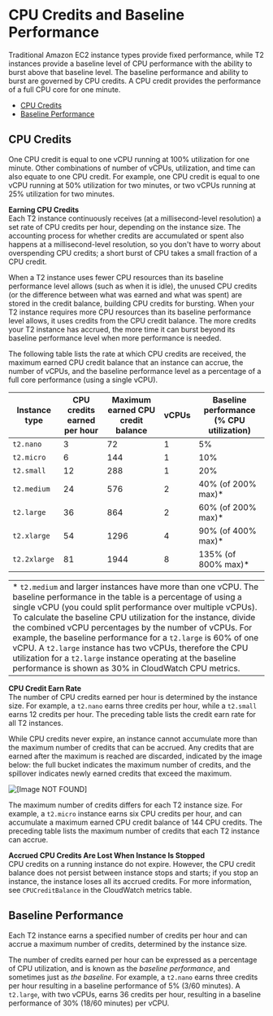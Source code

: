 # CPU Credits and Baseline Performance<a name="t2-credits-baseline-concepts"></a>

Traditional Amazon EC2 instance types provide fixed performance, while T2 instances provide a baseline level of CPU performance with the ability to burst above that baseline level\. The baseline performance and ability to burst are governed by CPU credits\. A CPU credit provides the performance of a full CPU core for one minute\.


+ [CPU Credits](#cpu-credits)
+ [Baseline Performance](#baseline_performance)

## CPU Credits<a name="cpu-credits"></a>

One CPU credit is equal to one vCPU running at 100% utilization for one minute\. Other combinations of number of vCPUs, utilization, and time can also equate to one CPU credit\. For example, one CPU credit is equal to one vCPU running at 50% utilization for two minutes, or two vCPUs running at 25% utilization for two minutes\.

**Earning CPU Credits**  
Each T2 instance continuously receives \(at a millisecond\-level resolution\) a set rate of CPU credits per hour, depending on the instance size\. The accounting process for whether credits are accumulated or spent also happens at a millisecond\-level resolution, so you don't have to worry about overspending CPU credits; a short burst of CPU takes a small fraction of a CPU credit\.

When a T2 instance uses fewer CPU resources than its baseline performance level allows \(such as when it is idle\), the unused CPU credits \(or the difference between what was earned and what was spent\) are stored in the credit balance, building CPU credits for bursting\. When your T2 instance requires more CPU resources than its baseline performance level allows, it uses credits from the CPU credit balance\. The more credits your T2 instance has accrued, the more time it can burst beyond its baseline performance level when more performance is needed\. 

The following table lists the rate at which CPU credits are received, the maximum earned CPU credit balance that an instance can accrue, the number of vCPUs, and the baseline performance level as a percentage of a full core performance \(using a single vCPU\)\.


|  Instance type  |  CPU credits earned per hour  |  Maximum earned CPU credit balance  |  vCPUs  |  Baseline performance \(% CPU utilization\)  | 
| --- | --- | --- | --- | --- | 
|  `t2.nano`  |  3  |  72  |  1  |  5%  | 
|  `t2.micro`  |  6  |  144  |  1  |  10%  | 
|  `t2.small`  |  12  |  288  |  1  |  20%  | 
|  `t2.medium`  |  24  |  576  |  2  |  40% \(of 200% max\)\*  | 
|  `t2.large`  |  36  |  864  | 2 |  60% \(of 200% max\)\*  | 
|  `t2.xlarge`  |  54  |  1296  | 4 |  90% \(of 400% max\)\*  | 
|  `t2.2xlarge`  |  81  |  1944  | 8 |  135% \(of 800% max\)\*  | 


|  | 
| --- |
|  \* `t2.medium` and larger instances have more than one vCPU\. The baseline performance in the table is a percentage of using a single vCPU \(you could split performance over multiple vCPUs\)\. To calculate the baseline CPU utilization for the instance, divide the combined vCPU percentages by the number of vCPUs\. For example, the baseline performance for a `t2.large` is 60% of one vCPU\. A `t2.large` instance has two vCPUs, therefore the CPU utilization for a `t2.large` instance operating at the baseline performance is shown as 30% in CloudWatch CPU metrics\.  | 

**CPU Credit Earn Rate**  
The number of CPU credits earned per hour is determined by the instance size\. For example, a `t2.nano` earns three credits per hour, while a `t2.small` earns 12 credits per hour\. The preceding table lists the credit earn rate for all T2 instances\.

While CPU credits never expire, an instance cannot accumulate more than the maximum number of credits that can be accrued\. Any credits that are earned after the maximum is reached are discarded, indicated by the image below: the full bucket indicates the maximum number of credits, and the spillover indicates newly earned credits that exceed the maximum\.

![\[Image NOT FOUND\]](http://docs.aws.amazon.com/AWSEC2/latest/UserGuide/images/t2-bucket.png)

The maximum number of credits differs for each T2 instance size\. For example, a `t2.micro` instance earns six CPU credits per hour, and can accumulate a maximum earned CPU credit balance of 144 CPU credits\. The preceding table lists the maximum number of credits that each T2 instance can accrue\.

**Accrued CPU Credits Are Lost When Instance Is Stopped**  
CPU credits on a running instance do not expire\. However, the CPU credit balance does not persist between instance stops and starts; if you stop an instance, the instance loses all its accrued credits\. For more information, see `CPUCreditBalance` in the CloudWatch metrics table\.

## Baseline Performance<a name="baseline_performance"></a>

Each T2 instance earns a specified number of credits per hour and can accrue a maximum number of credits, determined by the instance size\.

The number of credits earned per hour can be expressed as a percentage of CPU utilization, and is known as the *baseline performance*, and sometimes just as *the baseline*\. For example, a `t2.nano` earns three credits per hour resulting in a baseline performance of 5% \(3/60 minutes\)\. A `t2.large`, with two vCPUs, earns 36 credits per hour, resulting in a baseline performance of 30% \(18/60 minutes\) per vCPU\.